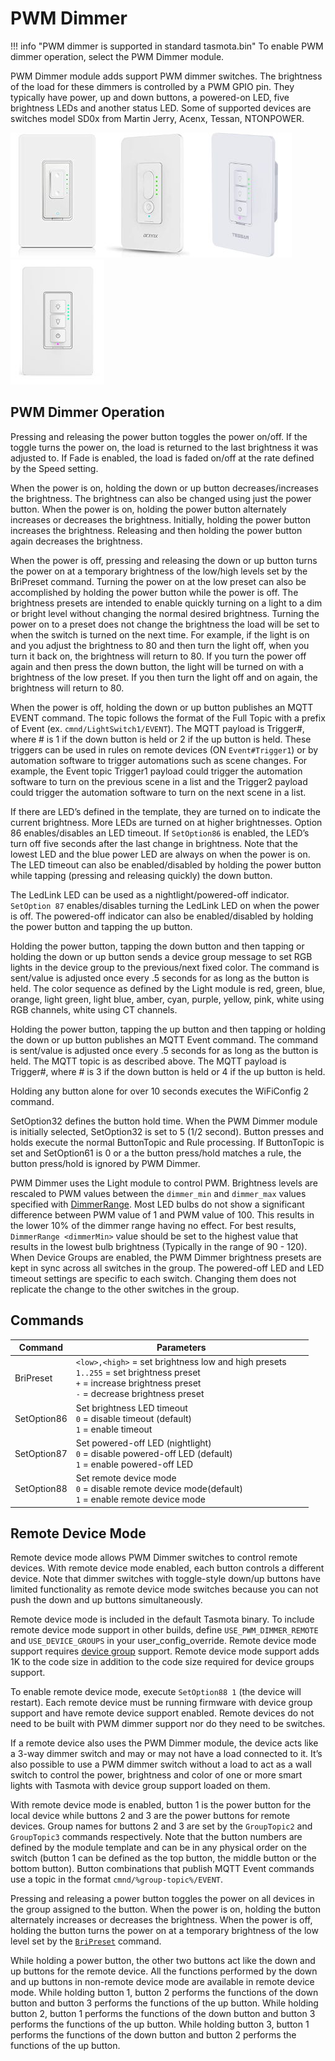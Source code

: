 # PWM Dimmer

!!! info "PWM dimmer is supported in standard tasmota.bin"
      To enable PWM dimmer operation, select the PWM Dimmer module.

PWM Dimmer module adds support PWM dimmer switches. The brightness of the load for these dimmers is controlled by a PWM GPIO pin. They typically have power, up and down buttons, a powered-on LED, five brightness LEDs and another status LED. Some of supported devices are switches model SD0x from Martin Jerry, Acenx, Tessan, NTONPOWER.  

[![Martin Jerry](_media/pwmdimmer1.jpg)](https://www.amazon.com/dp/B07FXYSVR1)[![Acenx](_media/pwmdimmer2.jpg)](https://www.amazon.com/dp/B07V26Q3VD)[![Tessan](_media/pwmdimmer3.jpg)](https://www.amazon.com/dp/B07K67D43J)[![NTONPOWER](_media/pwmdimmer4.jpg)](https://www.amazon.com/dp/B07TTGFWFM)

## PWM Dimmer Operation

Pressing and releasing the power button toggles the power on/off. If the toggle turns the power on, the load is returned to the last brightness it was adjusted to. If Fade is enabled, the load is faded on/off at the rate defined by the Speed setting.

When the power is on, holding the down or up button decreases/increases the brightness. The brightness can also be changed using just the power button. When the power is on, holding the power button alternately increases or decreases the brightness. Initially, holding the power button increases the brightness. Releasing and then holding the power button again decreases the brightness.

When the power is off, pressing and releasing the down or up button turns the power on at a temporary brightness of the low/high levels set by the BriPreset command. Turning the power on at the low preset can also be accomplished by holding the power button while the power is off. The brightness presets are intended to enable quickly turning on a light to a dim or bright level without changing the normal desired brightness. Turning the power on to a preset does not change the brightness the load will be set to when the switch is turned on the next time. For example, if the light is on and you adjust the brightness to 80 and then turn the light off, when you turn it back on, the brightness will return to 80. If you turn the power off again and then press the down button, the light will be turned on with a brightness of the low preset. If you then turn the light off and on again, the brightness will return to 80.

When the power is off, holding the down or up button publishes an MQTT EVENT command. The topic follows the format of the Full Topic with a prefix of Event (ex. `cmnd/LightSwitch1/EVENT`). The MQTT payload is Trigger#, where # is 1 if the down button is held or 2 if the up button is held. These triggers can be used in rules on remote devices  (ON `Event#Trigger1`) or by automation software to trigger automations such as scene changes. For example, the Event topic Trigger1 payload could trigger the automation software to turn on the previous scene in a list and the Trigger2 payload could trigger the automation software to turn on the next scene in a list.

If there are LED’s defined in the template, they are turned on to indicate the current brightness. More LEDs are turned on at higher brightnesses. Option 86 enables/disables an LED timeout. If `SetOption86` is enabled, the LED’s turn off five seconds after the last change in brightness. Note that the lowest LED and the blue power LED are always on when the power is on. The LED timeout can also be enabled/disabled by holding the power button while tapping (pressing and releasing quickly) the down button.

The LedLink LED can be used as a nightlight/powered-off indicator. `SetOption 87` enables/disables turning the LedLink LED on when the power is off. The powered-off indicator can also be enabled/disabled by holding the power button and tapping the up button.

Holding the power button, tapping the down button and then tapping or holding the down or up button sends a device group message to set RGB lights in the device group to the previous/next fixed color. The command is sent/value is adjusted once every .5 seconds for as long as the button is held. The color sequence as defined by the Light module is red, green, blue, orange, light green, light blue, amber, cyan, purple, yellow, pink, white using RGB channels, white using CT channels.

Holding the power button, tapping the up button and then tapping or holding the down or up button publishes an MQTT Event command. The command is sent/value is adjusted once every .5 seconds for as long as the button is held. The MQTT topic is as described above. The MQTT payload is Trigger#, where # is 3 if the down button is held or 4 if the up button is held.

Holding any button alone for over 10 seconds executes the WiFiConfig 2 command.

SetOption32 defines the button hold time. When the PWM Dimmer module is initially selected, SetOption32 is set to 5 (1/2 second). Button presses and holds execute the normal ButtonTopic and Rule processing. If ButtonTopic is set and SetOption61 is 0 or a the button press/hold matches a rule, the button press/hold is ignored by PWM Dimmer.

PWM Dimmer uses the Light module to control PWM. Brightness levels are rescaled to PWM values between the `dimmer_min` and `dimmer_max` values specified with [DimmerRange](Commands.md#dimmerrange). Most LED bulbs do not show a significant difference between PWM value of 1 and PWM value of 100. This results in the lower 10% of the dimmer range having no effect. For best results, `DimmerRange <dimmerMin>` value should be set to the highest value that results in the lowest bulb brightness (Typically in the range of 90 - 120). 
When Device Groups are enabled, the PWM Dimmer brightness presets are kept in sync across all switches in the group. The powered-off LED and LED timeout settings are specific to each switch. Changing them does not replicate the change to the other switches in the group.

## Commands

| Command     | Parameters                                                                                                                                   |   |   |
|-------------|----------------------------------------------------------------------------------------------------------------------------------------------|---|---|
| BriPreset   | `<low>,<high>` = set brightness low and high presets<br>`1..255` = set brightness preset<br>`+` = increase brightness preset<br>`-` = decrease brightness preset |   |   |
| SetOption86 | Set brightness LED timeout<br>`0` = disable timeout (default)<br>`1` = enable timeout                                                        |   |   |
| SetOption87 | Set powered-off LED (nightlight)<br>`0` = disable powered-off LED (default)<br>`1` = enable powered-off LED                                  |   |   |
| SetOption88 | Set remote device mode<br>`0` = disable remote device mode(default)<br>`1` = enable remote device mode                                                   |   |   |

## Remote Device Mode

Remote device mode allows PWM Dimmer switches to control remote devices. With remote device mode enabled, each button controls a different device. Note that dimmer switches with toggle-style down/up buttons have limited functionality as remote device mode switches because you can not push the down and up buttons simultaneously.

Remote device mode is included in the default Tasmota binary. To include remote device mode support in other builds, define `USE_PWM_DIMMER_REMOTE` and `USE_DEVICE_GROUPS` in your user_config_override. Remote device mode support requires [device group](Device-Groups.md) support. Remote device mode support adds 1K to the code size in addition to the code size required for device groups support.

To enable remote device mode, execute `SetOption88 1` (the device will restart). Each remote device must be running firmware with device group support and have remote device support enabled. Remote devices do not need to be built with PWM dimmer support nor do they need to be switches.

If a remote device also uses the PWM Dimmer module, the device acts like a 3-way dimmer switch and may or may not have a load connected to it. It’s also possible to use a PWM dimmer switch without a load to act as a wall switch to control the power, brightness and color of one or more smart lights with Tasmota with device group support loaded on them.

With remote device mode is enabled, button 1 is the power button for the local device while buttons 2 and 3 are the power buttons for remote devices. Group names for buttons 2 and 3 are set by the `GroupTopic2` and `GroupTopic3` commands respectively. Note that the button numbers are defined by the module template and can be in any physical order on the switch (button 1 can be defined as the top button, the middle button or the bottom button). Button combinations that publish MQTT Event commands use a topic in the format `cmnd/%group-topic%/EVENT`.

Pressing and releasing a power button toggles the power on all devices in the group assigned to the button. When the power is on, holding the button alternately increases or decreases the brightness. When the power is off, holding the button turns the power on at a temporary brightness of the low level set by the [`BriPreset`](Commands#bripreset) command.

While holding a power button, the other two buttons act like the down and up buttons for the remote device. All the functions performed by the down and up buttons in non-remote device mode are available in remote device mode. While holding button 1, button 2 performs the functions of the down button and button 3 performs the functions of the up button. While holding button 2, button 1 performs the functions of the down button and button 3 performs the functions of the up button. While holding button 3, button 1 performs the functions of the down button and button 2 performs the functions of the up button.
